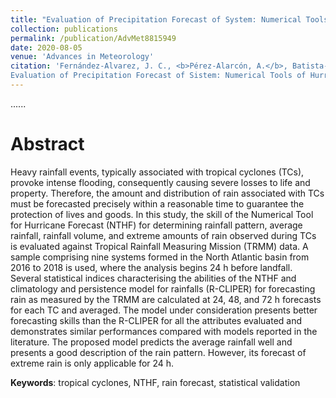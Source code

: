 ```yaml
---
title: "Evaluation of Precipitation Forecast of System: Numerical Tools for Hurricane Forecast"
collection: publications
permalink: /publication/AdvMet8815949
date: 2020-08-05
venue: 'Advances in Meteorology'
citation: 'Fernández-Alvarez, J. C., <b>Pérez-Alarcón, A.</b>, Batista-Leyva, A. J., Díaz-Rodríguez, O. (2020).
Evaluation of Precipitation Forecast of Sistem: Numerical Tools of Hurricane Forecast. <i>Advances in Meteorology</i>, doi:10.1155/2020/8815949'
---
```


......  

# Abstract

Heavy rainfall events, typically associated with tropical cyclones (TCs), provoke intense flooding, consequently causing severe
losses to life and property. Therefore, the amount and distribution of rain associated with TCs must be forecasted precisely within
a reasonable time to guarantee the protection of lives and goods. In this study, the skill of the Numerical Tool for Hurricane
Forecast (NTHF) for determining rainfall pattern, average rainfall, rainfall volume, and extreme amounts of rain observed during
TCs is evaluated against Tropical Rainfall Measuring Mission (TRMM) data. A sample comprising nine systems formed in the
North Atlantic basin from 2016 to 2018 is used, where the analysis begins 24 h before landfall. Several statistical indices
characterising the abilities of the NTHF and climatology and persistence model for rainfalls (R-CLIPER) for forecasting rain as
measured by the TRMM are calculated at 24, 48, and 72 h forecasts for each TC and averaged. The model under consideration
presents better forecasting skills than the R-CLIPER for all the attributes evaluated and demonstrates similar performances
compared with models reported in the literature. The proposed model predicts the average rainfall well and presents a good
description of the rain pattern. However, its forecast of extreme rain is only applicable for 24 h.


<b>Keywords</b>: tropical cyclones, NTHF, rain forecast, statistical validation


